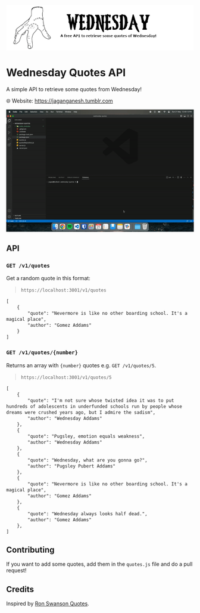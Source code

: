 ![](wednesday-quotes_header.png)

# Wednesday Quotes API

A simple API to retrieve some quotes from Wednesday!

:globe_with_meridians: Website: https://jaganganesh.tumblr.com

![Wednesday quotes API](ezgif-5-8c1ed61b34.gif)

## API

### `GET /v1/quotes`

Get a random quote in this format:

> `https://localhost:3001/v1/quotes`

    [
    	{
    		"quote": "Nevermore is like no other boarding school. It's a magical place",
    		"author": "Gomez Addams"
    	}
    ]

### `GET /v1/quotes/{number}`

Returns an array with `{number}` quotes e.g. `GET /v1/quotes/5`.

> `https://localhost:3001/v1/quotes/5`

    [
    	{
    		"quote": "I'm not sure whose twisted idea it was to put hundreds of adolescents in underfunded schools run by people whose dreams were crushed years ago, but I admire the sadism",
    		"author": "Wednesday Addams"
    	},
    	{
    		"quote": "Pugsley, emotion equals weakness",
    		"author": "Wednesday Addams"
    	},
    	{
    		"quote": "Wednesday, what are you gonna go?",
    		"author": "Pugsley Pubert Addams"
    	},
    	{
    		"quote": "Nevermore is like no other boarding school. It's a magical place",
    		"author": "Gomez Addams"
    	},
    	{
    		"quote": "Wednesday always looks half dead.",
    		"author": "Gomez Addams"
    	},
    ]

## Contributing

If you want to add some quotes, add them in the `quotes.js` file and do a pull request!

## Credits

Inspired by [Ron Swanson Quotes](https://github.com/jamesseanwright/ron-swanson-quotes).
